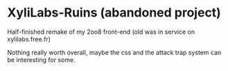 # XyliLabs-Ruins (abandoned project)
  Half-finished remake of my 2oo8 front-end (old was in service on xylilabs.free.fr)
  
  Nothing really worth overall, maybe the css and the attack trap system can be interesting for some.
